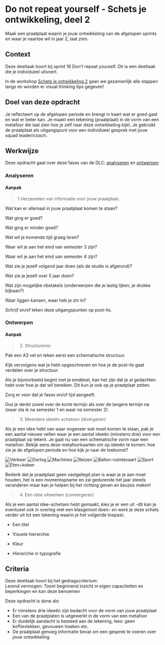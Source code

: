 
# Do not repeat yourself - Schets je ontwikkeling, deel 2

Maak een praatplaat waarin je jouw ontwikkeling van de afgelopen sprints en waar je naartoe wil in jaar 2, laat zien.

## Context

Deze deeltaak hoort bij sprint 16 Don't repeat yourself. 
Dit is een deeltaak die je individueel uitvoert.

In de workshop [Schets je ontwikkeling 2](link) gaan we gezamenlijk alle stappen langs en worden er visual thinking tips gegeven!


## Doel van deze opdracht

Je reflecteert op de afgelopen periode en brengt in kaart wat er goed gaat en wat er beter kan.
Je maakt een tekening (praatplaat) in de vorm van een metafoor die laat zien hoe je zelf naar deze ontwikkeling kijkt.
Je gebruikt de praatplaat als uitgangspunt voor een individueel gesprek met jouw squad leader/coach.


## Werkwijze


Deze opdracht gaat over deze fases van de DLC: [analyseren](#analyseren) en [ontwerpen](#ontwerpen)

### Analyseren

#### Aanpak

> 1.Verzamelen van informatie voor jouw praatplaat.

Wat kan er allemaal in jouw praatplaat komen te staan?

Wat ging er goed?

Wat ging er minder goed?

Wat wil je komende tijd graag leren?

Waar wil je aan het eind van semester 3 zijn?

Waar wil je aan het eind van semester 4 zijn?

Wat zie je jezelf volgend jaar doen (als de studie is afgerond)?

Wat zie je jezelf over 5 jaar doen?

Wat zijn mogelijke obstakels (onderwerpen die je lastig lijken, je drukke bijbaan?)

Waar liggen kansen, waar heb je zin in?

Schrijf en/of teken deze uitgangspunten op post-its.





### Ontwerpen

#### Aanpak


> 2. Structureren

Pak een A3 vel en teken eerst een schematische structuur.

Kijk vervolgens wat je hebt opgeschreven en hoe je de post-its gaat verdelen over je structuur. 

Als je bijvoorbeeld begint met je einddoel, kan het zijn dat je al gedachten hebt over hoe je dat wil bereiken. Dit kun je ook op je praatplaat zetten.

Zorg er voor dat je fases en/of tijd aangeeft.
 
Dus je denkt zowel over de korte termijn als over de langere termijn na (waar sta ik na semester 1 en waar na semester 2).





> 3. Meerdere ideeën schetsen (divergeren)

Als je een idee hebt van waar ongeveer wat moet komen te staan, pak je een aantal nieuwe vellen waar je een aantal ideeën (minstens drie) voor een praatplaat op tekent.
Je gaat nu van een schematische vorm naar een metafoor. Bekijk eens deze metafoorkaarten om op ideeën te komen: hoe zie je de afgelopen periode en hoe kijk je naar de toekomst?


![Verkeer](https://user-images.githubusercontent.com/55133339/200644418-d5565f82-81bf-4a51-a242-9740d09f7b8f.jpg)
![Oorlog](https://user-images.githubusercontent.com/55133339/200644423-e76cfb37-a7a3-44e5-9909-48583bc024a0.jpg)
![Machines](https://user-images.githubusercontent.com/55133339/200644426-7360eeb0-5b83-4b30-becf-78b7991c3a86.jpg)
![Reizen](https://user-images.githubusercontent.com/55133339/200644427-aa4e9afe-7d50-4d25-b19b-d960791d0201.jpg)
![Ballon-ruimtevaart](https://user-images.githubusercontent.com/55133339/200644436-c1af45a0-a2d2-439e-990b-13c2186c2940.jpg)
![Sport](https://user-images.githubusercontent.com/55133339/200644442-83c4311d-fd56-44d5-b2cb-7eea89ab311a.jpg)
![Eten+koken](https://user-images.githubusercontent.com/55133339/200650123-ce8e0927-831f-4bef-a00b-92605576c556.jpg)


Bedenk dat je praatplaat geen vastgelegd plan is waar je je aan moet houden, het is een momentopname en zal gedurende het jaar steeds veranderen maar kan je helpen bij het richting geven en keuzes maken!

> 4. Een idee uitwerken (convergeren)

Als je een aantal idee-schetsen hebt gemaakt, kies je er een uit -dit kan je eventueel ook in overleg met een klasgenoot doen- en werk je deze schets verder uit tot een tekening waarin je het volgende toepast:

- Een titel

- Visuele hierarchie

- Kleur

- Hierarchie in typografie





## Criteria


Deze deeltaak hoort bij het gedragscriterium:  
Lerend vermogen: Toont beginnend inzicht in eigen capaciteiten en beperkingen en kan deze benoemen

Deze opdracht is done als:

- Er minstens drie ideeën zijn bedacht voor de vorm van jouw praatplaat
- Een van de praatplaten is uitgewerkt in de vorm van een metafoor
- Er duidelijk aandacht is besteed aan de tekening, lees: geen koffievlekken, gevouwen hoeken etc.
- De praatplaat genoeg informatie bevat om een gesprek te voeren over jouw ontwikkeling.

